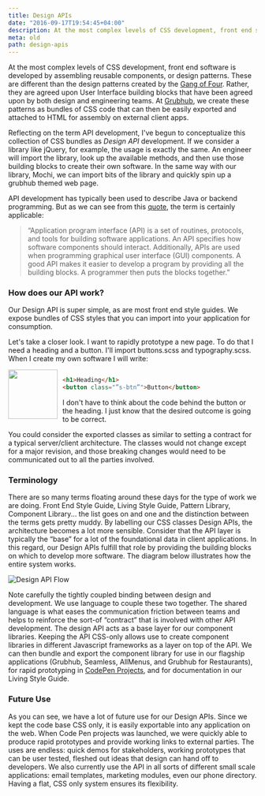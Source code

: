```yaml
---
title: Design APIs
date: "2016-09-17T19:54:45+04:00"
description: At the most complex levels of CSS development, front end software is developed by assembling reusable components, or design patterns.
meta: old
path: design-apis
---
```


At the most complex levels of CSS development, front end software is developed by assembling reusable components, or design patterns. These are different than the design patterns created by the [Gang of Four](http://www.blackwasp.co.uk/gofpatterns.aspx). Rather, they are agreed upon User Interface building blocks that have been agreed upon by both design and engineering teams. At [Grubhub](https://www.grubhub.com), we create these patterns as bundles of CSS code that can then be easily exported and attached to HTML for assembly on external client apps.

Reflecting on the term API development, I've begun to conceptualize this collection of CSS bundles as _Design API_ development. If we consider a library like jQuery, for example, the usage is exactly the same. An engineer will import the library, look up the available methods, and then use those building blocks to create their own software. In the same way with our library, Mochi, we can import bits of the library and quickly spin up a grubhub themed web page.

API development has typically been used to describe Java or backend programming. But as we can see from this [quote](http://www.webopedia.com/TERM/A/API.html), the term is certainly applicable:

> “Application program interface (API) is a set of routines, protocols, and tools for building software applications. An API specifies how software components should interact. Additionally, APIs are used when programming graphical user interface (GUI) components. A good API makes it easier to develop a program by providing all the building blocks. A programmer then puts the blocks together.”

### How does our API work?

Our Design API is super simple, as are most front end style guides. We expose bundles of CSS styles that you can import into your application for consumption.

Let's take a closer look. I want to rapidly prototype a new page. To do that I need a heading and a button. I'll import buttons.scss and typography.scss. When I create my own software I will write:

<img src="/assets/blogs/design-api-heading.png" style="float: left; height: 100px; padding: 0 10px 10px 0; border: 0 none;">

```html

<h1>Heading</h1>
<button class="”s-btn”">Button</button>

```

I don't have to think about the code behind the button or the heading. I just know that the desired outcome is going to be correct.

You could consider the exported classes as similar to setting a contract for a typical server/client architecture. The classes would not change except for a major revision, and those breaking changes would need to be communicated out to
all the parties involved.

### Terminology

There are so many terms floating around these days for the type of work we are doing. Front End Style Guide, Living Style Guide, Pattern Library, Component Library... the list goes on and one and the distinction between the terms gets pretty muddy. By labelling our CSS classes Design APIs, the architecture becomes a lot more sensible. Consider that the API layer is typically the “base” for a lot of the foundational data in client applications. In this regard, our Design APIs fulfill that role by
providing the building blocks on which to develop more software. The diagram below illustrates how the entire system works.

![Design API Flow](/assets/blogs/design-api-flow.png)

Note carefully the tightly coupled binding between design and development. We use language to couple these two together. The shared language is what eases the communication friction between teams and helps to reinforce the sort-of “contract” that is
involved with other API development. The design API acts as a base layer for our component libraries. Keeping the API CSS-only allows use to create component libraries in different Javascript frameworks as a layer on top of the API. We can then bundle and export the component library for use in our flagship applications (Grubhub, Seamless, AllMenus, and Grubhub for Restaurants), for
rapid prototyping in [CodePen Projects](https://codepen.io/pro/projects/), and for documentation in our Living Style Guide.

### Future Use
As you can see, we have a lot of future use for our Design APIs. Since we kept the code base CSS only, it is easily exportable into any application on the web. When Code Pen projects was launched, we were quickly able to produce rapid prototypes and provide working links to external parties. The uses are endless: quick demos for stakeholders, working prototypes that can be user tested, fleshed out ideas that design can hand off to developers. We also currently use the API in all sorts of different small scale applications: email templates, marketing modules, even our phone directory. Having a flat, CSS only system ensures its flexibility.
